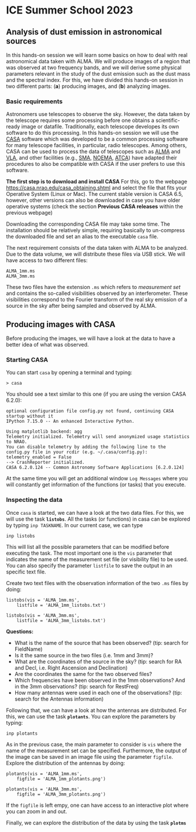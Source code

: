 # ICE Summer School 2023

## Analysis of dust emission in astronomical sources

In this hands-on session we will learn some basics on how to deal with real astronomical data taken with ALMA. We will produce images of a region that was observed at two frequency bands, and we will derive some physical parameters relevant in the study of the dust emission such as the dust mass and the spectral index. For this, we have divided this hands-on session in two different parts: (**a**) producing images, and (**b**) analyzing images.

### Basic requirements

Astronomers use telescopes to observe the sky. However, the data taken by the telescope requires some processing before one obtains a scientific-ready image or datafile. Traditionally, each telescope developes its own software to do this processing. In this hands-on session we will use the [CASA](https://casa.nrao.edu/) software which was developed to be a common processing software for many telescope facilities, in particular, radio telescopes. Among others, CASA can be used to process the data of telescopes such as [ALMA](https://almascience.eso.org/) and [VLA](https://science.nrao.edu/facilities/vla), and other facilities (e.g., [SMA](https://lweb.cfa.harvard.edu/sma/), [NOEMA](https://iram-institute.org/science-portal/noema/), [ATCA](https://www.narrabri.atnf.csiro.au/)) have adapted their procedures to also be compatible with CASA if the user prefers to use this software.

**The first step is to download and install CASA**
For this, go to the webpage https://casa.nrao.edu/casa_obtaining.shtml and select the file that fits your Operative System (Linux or Mac). The current stable version is CASA 6.5, however, other versions can also be downloaded in case you have older operative systems (check the section **Previous CASA releases** within the previous webpage)

Downloading the corresponding CASA file may take some time. The installation should be relatively simple, requiring basically to un-compress the downloaded file and set an alias to the executable ```casa``` file.

The next requirement consists of the data taken with ALMA to be analyzed. Due to the data volume, we will distribute these files via USB stick. We will have access to two different files:

```
ALMA_1mm.ms
ALMA_3mm.ms
```

These two files have the extension ```.ms``` which refers to *measurement set* and contains the so-called visibilities observed by an interferometer. These visibilities correspond to the Fourier transform of the real sky emission of a source in the sky after being sampled and observed by ALMA.

## Producing images with CASA

Before producing the images, we will have a look at the data to have a better idea of what was observed.

### Starting CASA

You can start ```casa``` by opening a terminal and typing:

```
> casa
```

You should see a text similar to this one (if you are using the version CASA 6.2.0):

```
optional configuration file config.py not found, continuing CASA startup without it
IPython 7.15.0 -- An enhanced Interactive Python.

Using matplotlib backend: agg
Telemetry initialized. Telemetry will send anonymized usage statistics to NRAO.
You can disable telemetry by adding the following line to the config.py file in your rcdir (e.g. ~/.casa/config.py):
telemetry_enabled = False
--> CrashReporter initialized.
CASA 6.2.0.124 -- Common Astronomy Software Applications [6.2.0.124]
```

At the same time you will get an additional window ```Log Messages``` where you will constantly get information of the functions (or tasks) that you execute.

### Inspecting the data

Once ```casa``` is started, we can have a look at the two data files. For this, we will use the task **```listobs```**. All the tasks (or functions) in casa can be explored by typing ```inp TASKNAME```. In our current case, we can type

```
inp listobs
```

This will list all the possible parameters that can be modified before executing the task. The most important one is the ```vis``` parameter that indicates the name of the measurement set file (or visibility file) to be used. You can also specify the parameter ```listfile``` to save the output in an specific text file.

Create two text files with the observation information of the two ```.ms``` files by doing:

```
listobs(vis = 'ALMA_1mm.ms',
    listfile = 'ALMA_1mm_listobs.txt')

listobs(vis = 'ALMA_3mm.ms',
    listfile = 'ALMA_3mm_listobs.txt')
```

**Questions:**
 - What is the name of the source that has been observed? (tip: search for FieldName)
 - Is it the same source in the two files (i.e. 1mm and 3mm)?
 - What are the coordinates of the source in the sky? (tip: search for RA and Decl, i.e. Right Ascension and Declination)
 - Are the coordinates the same for the two observed files?
 - Which frequencies have been observed in the 1mm observations? And in the 3mm observations? (tip: search for RestFreq)
- How many antennas were used in each one of the observations? (tip: search for the Antennas information)
 

Following that, we can have a look at how the antennas are distributed. For this, we can use the task **```plotants```**. You can explore the parameters by typing:

```
inp plotants
```

As in the previous case, the main parameter to consider is ```vis``` where the name of the measurement set can be specified. Furthermore, the output of the image can be saved in an image file using the parameter ```figfile```. Explore the distribution of the antennas by doing:

```
plotants(vis = 'ALMA_1mm.ms',
    figfile = 'ALMA_1mm_plotants.png')

plotants(vis = 'ALMA_3mm.ms',
    figfile = 'ALMA_3mm_plotants.png')
```

If the ```figfile``` is left empy, one can have access to an interactive plot where you can zoom in and out.

Finally, we can explore the distribution of the data by using the task **```plotms```**



